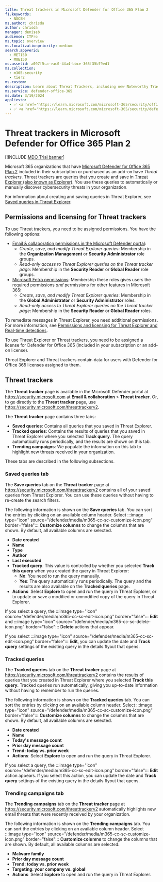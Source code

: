 ```yaml
---
title: Threat trackers in Microsoft Defender for Office 365 Plan 2
f1.keywords: 
  - NOCSH
ms.author: chrisda
author: chrisda
manager: deniseb
audience: ITPro
ms.topic: overview
ms.localizationpriority: medium
search.appverid: 
  - MET150
  - MOE150
ms.assetid: a097f5ca-eac0-44a4-bbce-365f35b79ed1
ms.collection: 
  - m365-security
  - tier2
ms.custom:
description: Learn about Threat Trackers, including new Noteworthy Trackers, to help your organization stay on top of security concerns.
ms.service: defender-office-365
ms.date: 3/19/2024
appliesto:
  - ✅ <a href="https://learn.microsoft.com/microsoft-365/security/office-365-security/mdo-about#defender-for-office-365-plan-1-vs-plan-2-cheat-sheet" target="_blank">Microsoft Defender for Office 365 Plan 2</a>
  - ✅ <a href="https://learn.microsoft.com/microsoft-365/security/defender/microsoft-365-defender" target="_blank">Microsoft Defender XDR</a>
---
```


# Threat trackers in Microsoft Defender for Office 365 Plan 2

[!INCLUDE [MDO Trial banner](../includes/mdo-trial-banner.md)]

Microsoft 365 organizations that have [Microsoft Defender for Office 365 Plan 2](mdo-about.md#defender-for-office-365-plan-1-vs-plan-2-cheat-sheet) included in their subscription or purchased as an add-on have _Threat trackers_. Threat trackers are queries that you create and save in [Threat Explorer (also known as Explorer)](threat-explorer-real-time-detections-about.md). You use these queries to automatically or manually discover cybersecurity threats in your organization.

For information about creating and saving queries in Threat Explorer, see [Saved queries in Threat Explorer](threat-explorer-real-time-detections-about.md#saved-queries-in-threat-explorer).

## Permissions and licensing for Threat trackers

To use Threat trackers, you need to be assigned permissions. You have the following options:

- [Email & collaboration permissions in the Microsoft Defender portal](mdo-portal-permissions.md):
  - _Create, save, and modify Threat Explorer queries_: Membership in the **Organization Management** or **Security Administrator** role groups.
  - _Read-only access to Threat Explorer queries on the Threat tracker page_: Membership in the **Security Reader** or **Global Reader** role groups.
- [Microsoft Entra permissions](/entra/identity/role-based-access-control/manage-roles-portal): Membership these roles gives users the required permissions _and_ permissions for other features in Microsoft 365:
  - _Create, save, and modify Threat Explorer queries_: Membership in the **Global Administrator** or **Security Administrator** roles.
  - _Read-only access to Threat Explorer queries on the Threat tracker page_: Membership in the **Security Reader** or **Global Reader** roles.

To remediate messages in Threat Explorer, you need additional permissions. For more information, see [Permissions and licensing for Threat Explorer and Real-time detections](threat-explorer-real-time-detections-about.md#permissions-and-licensing-for-threat-explorer-and-real-time-detections).

To use Threat Explorer or Threat trackers, you need to be assigned a license for Defender for Office 365 (included in your subscription or an add-on license).

Threat Explorer and Threat trackers contain data for users with Defender for Office 365 licenses assigned to them.

## Threat trackers

The **Threat tracker** page is available in the Microsoft Defender portal at <https://security.microsoft.com> at **Email & collaboration** \> **Threat tracker**. Or, to go directly to the **Threat tracker** page, use <https://security.microsoft.com/threattrackerv2>.

The **Threat tracker** page contains three tabs:

- **Saved queries**: Contains all queries that you saved in Threat Explorer.
- **Tracked queries**: Contains the results of queries that you saved in Threat Explorer where you selected **Track query**. The query automatically runs periodically, and the results are shown on this tab.
- **Trending campaigns**: We populate the information on this tab to highlight new threats received in your organization.

These tabs are described in the following subsections.

### Saved queries tab

The **Save queries** tab on the **Threat tracker** page at <https://security.microsoft.com/threattrackerv2> contains all of your saved queries from Threat Explorer. You can use these queries without having to re-create the search filters.

The following information is shown on the **Save queries** tab. You can sort the entries by clicking on an available column header. Select :::image type="icon" source="/defender/media/m365-cc-sc-customize-icon.png" border="false"::: **Customize columns** to change the columns that are shown. By default, all available columns are selected.

- **Date created**
- **Name**
- **Type**
- **Author**
- **Last executed**
- **Tracked query**: This value is controlled by whether you selected **Track this query** when you created the query in Threat Explorer:
  - **No**: You need to run the query manually.
  - **Yes**: The query automatically runs periodically. The query and the results are also available on the **Tracked queries** page.
- **Actions**: Select **Explore** to open and run the query in Threat Explorer, or to update or save a modified or unmodified copy of the query in Threat Explorer.

If you select a query, the :::image type="icon" source="/defender/media/m365-cc-sc-edit-icon.png" border="false"::: **Edit** and :::image type="icon" source="/defender/media/m365-cc-sc-delete-icon.png" border="false"::: **Delete** actions that appear.

If you select :::image type="icon" source="/defender/media/m365-cc-sc-edit-icon.png" border="false"::: **Edit**, you can update the date and **Track query** settings of the existing query in the details flyout that opens.

### Tracked queries

The **Tracked queries** tab on the **Threat tracker** page at <https://security.microsoft.com/threattrackerv2> contains the results of queries that you created in Threat Explorer where you selected **Track this query**. Tracked queries run automatically, giving you up-to-date information without having to remember to run the queries.

The following information is shown on the **Tracked queries** tab. You can sort the entries by clicking on an available column header. Select :::image type="icon" source="/defender/media/m365-cc-sc-customize-icon.png" border="false"::: **Customize columns** to change the columns that are shown. By default, all available columns are selected.

- **Date created**
- **Name**
- **Today's message count**
- **Prior day message count**
- **Trend: today vs. prior week**
- **Actions**: Select **Explore** to open and run the query in Threat Explorer.

If you select a query, the :::image type="icon" source="/defender/media/m365-cc-sc-edit-icon.png" border="false"::: **Edit** action appears. If you select this action, you can update the date and **Track query** settings of the existing query in the details flyout that opens.

### Trending campaigns tab

The **Trending campaigns** tab on the **Threat tracker** page at <https://security.microsoft.com/threattrackerv2> automatically highlights new email threats that were recently received by your organization.

The following information is shown on the **Trending campaigns** tab. You can sort the entries by clicking on an available column header. Select :::image type="icon" source="/defender/media/m365-cc-sc-customize-icon.png" border="false"::: **Customize columns** to change the columns that are shown. By default, all available columns are selected.

- **Malware family**
- **Prior day message count**
- **Trend: today vs. prior week**
- **Targeting: your company vs. global**
- **Actions**: Select **Explore** to open and run the query in Threat Explorer.
